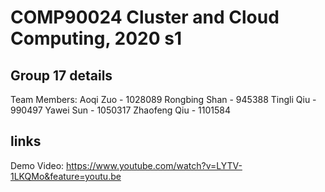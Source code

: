 # COMP90024 Cluster and Cloud Computing, 2020 s1
## Group 17 details
Team Members:
Aoqi Zuo - 1028089
Rongbing Shan - 945388
Tingli Qiu - 990497
Yawei Sun - 1050317
Zhaofeng Qiu - 1101584

## links
Demo Video: https://www.youtube.com/watch?v=LYTV-1LKQMo&feature=youtu.be
